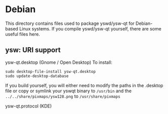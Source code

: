 
Debian
====================
This directory contains files used to package yswd/ysw-qt
for Debian-based Linux systems. If you compile yswd/ysw-qt yourself, there are some useful files here.

## ysw: URI support ##


ysw-qt.desktop  (Gnome / Open Desktop)
To install:

	sudo desktop-file-install ysw-qt.desktop
	sudo update-desktop-database

If you build yourself, you will either need to modify the paths in
the .desktop file or copy or symlink your yswqt binary to `/usr/bin`
and the `../../share/pixmaps/ysw128.png` to `/usr/share/pixmaps`

ysw-qt.protocol (KDE)
